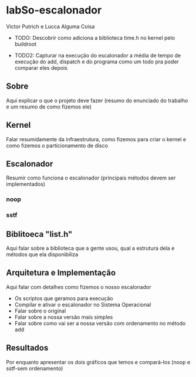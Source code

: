 # labSo-escalonador
Victor Putrich e Lucca Alguma Coisa

 - TODO: Descobrir como adiciona a biblioteca time.h no kernel pelo buildroot

 - TODO2: Capturar na execução do escalonador a média de tempo de execução do add, dispatch e do programa como um todo pra poder comparar eles depois

## Sobre
Aqui explicar o que o projeto deve fazer (resumo do enunciado do trabalho e um resumo de como fizemos ele)

## Kernel
Falar resumidamente da infraestrutura, como fizemos para criar o kernel e como fizemos o particionamento de disco

## Escalonador
Resumir como funciona o escalonador (principais métodos devem ser implementados)

### noop

### sstf

## Biblitoeca "list.h"
Aqui falar sobre a biblioteca que a gente usou, qual a estrutura dela e métodos que ela disponibiliza

## Arquitetura e Implementação


Aqui falar com detalhes como fizemos o nosso escalonador
- Os scriptos que geramos para execução
- Compilar e ativar o escalonador no Sistema Operacional
- Falar sobre o original
- Falar sobre a nossa versão mais simples
- Falar sobre como vai ser a nossa versão com ordenamento no método add

## Resultados
 Por enquanto apresentar os dois gráficos que temos e compará-los (noop e sstf-sem ordenamento)
 
 

